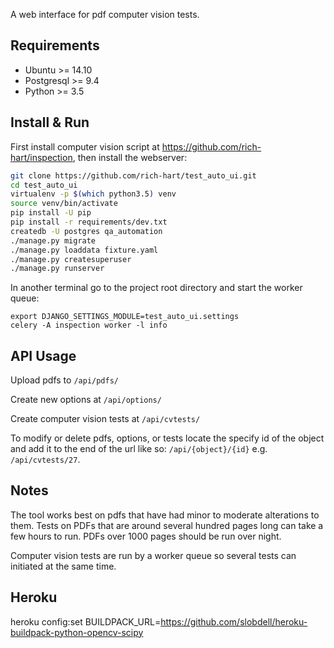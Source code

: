 A web interface for pdf computer vision tests.

## Requirements
* Ubuntu >= 14.10
* Postgresql >= 9.4
* Python >= 3.5

## Install & Run

First install computer vision script at https://github.com/rich-hart/inspection, then install the webserver:

``` .sh
git clone https://github.com/rich-hart/test_auto_ui.git
cd test_auto_ui
virtualenv -p $(which python3.5) venv
source venv/bin/activate
pip install -U pip
pip install -r requirements/dev.txt
createdb -U postgres qa_automation
./manage.py migrate
./manage.py loaddata fixture.yaml 
./manage.py createsuperuser
./manage.py runserver
```

In another terminal go to the project root directory and start the worker queue:
```
export DJANGO_SETTINGS_MODULE=test_auto_ui.settings
celery -A inspection worker -l info
```

## API Usage

Upload pdfs to ``/api/pdfs/``

Create new options at ``/api/options/``

Create computer vision tests at ``/api/cvtests/``

To modify or delete pdfs, options, or tests locate the specify id of the object and add it to the end of the url like so: ``/api/{object}/{id}`` e.g. ``/api/cvtests/27``. 

## Notes

The tool works best on pdfs that have had minor to moderate alterations to them.  Tests on PDFs that are around several hundred pages long can take a few hours to run.  PDFs over 1000 pages should be run over night.

Computer vision tests are run by a worker queue so several tests can initiated at the same time.

## Heroku

heroku config:set BUILDPACK_URL=https://github.com/slobdell/heroku-buildpack-python-opencv-scipy

